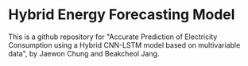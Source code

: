# Hybrid Energy Forecasting Model

This is a github repository for "Accurate Prediction of Electricity Consumption using a Hybrid CNN-LSTM model based on multivariable data", by Jaewon Chung and Beakcheol Jang.


